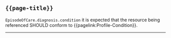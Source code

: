 ## <code>{{page-title}}</code>

`EpisodeOfCare.diagnosis.condition` it is expected that the resource being referenced SHOULD conform to {{pagelink:Profile-Condition}}.

---


